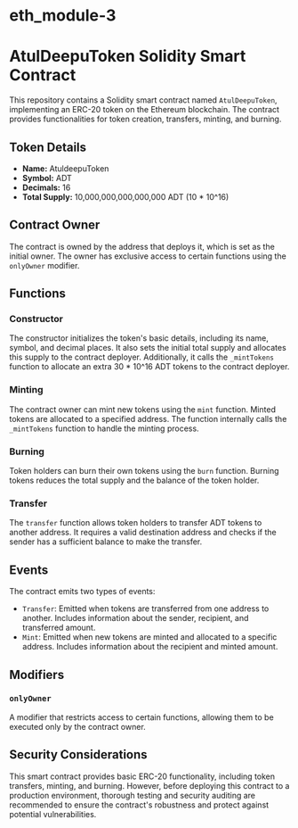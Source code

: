 # eth_module-3
# AtulDeepuToken Solidity Smart Contract

This repository contains a Solidity smart contract named `AtulDeepuToken`, implementing an ERC-20 token on the Ethereum blockchain. The contract provides functionalities for token creation, transfers, minting, and burning.

## Token Details

- **Name:** AtuldeepuToken
- **Symbol:** ADT
- **Decimals:** 16
- **Total Supply:** 10,000,000,000,000,000 ADT (10 * 10^16)

## Contract Owner

The contract is owned by the address that deploys it, which is set as the initial owner. The owner has exclusive access to certain functions using the `onlyOwner` modifier.

## Functions

### Constructor

The constructor initializes the token's basic details, including its name, symbol, and decimal places. It also sets the initial total supply and allocates this supply to the contract deployer. Additionally, it calls the `_mintTokens` function to allocate an extra 30 * 10^16 ADT tokens to the contract deployer.

### Minting

The contract owner can mint new tokens using the `mint` function. Minted tokens are allocated to a specified address. The function internally calls the `_mintTokens` function to handle the minting process.

### Burning

Token holders can burn their own tokens using the `burn` function. Burning tokens reduces the total supply and the balance of the token holder.

### Transfer

The `transfer` function allows token holders to transfer ADT tokens to another address. It requires a valid destination address and checks if the sender has a sufficient balance to make the transfer.

## Events

The contract emits two types of events:

- `Transfer`: Emitted when tokens are transferred from one address to another. Includes information about the sender, recipient, and transferred amount.
- `Mint`: Emitted when new tokens are minted and allocated to a specific address. Includes information about the recipient and minted amount.

## Modifiers

### `onlyOwner`

A modifier that restricts access to certain functions, allowing them to be executed only by the contract owner.

## Security Considerations

This smart contract provides basic ERC-20 functionality, including token transfers, minting, and burning. However, before deploying this contract to a production environment, thorough testing and security auditing are recommended to ensure the contract's robustness and protect against potential vulnerabilities.

 
